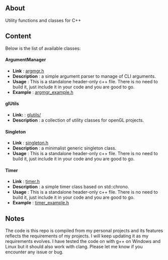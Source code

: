 ## About

Utility functions and classes for C++

## Content

Below is the list of available classes:

#### ArgumentManager

- **Link** : [argmgr.h](https://github.com/gnader/cppUtilCode/blob/master/src/argmgr.h)
- **Description** : a simple argument parser to manage of CLI arguments.
- **Usage** : This is a standalone header-only c++ file. There is no need to build it, just include it in your code and you are good to go.
- **Example** : [argmgr_example.h](https://github.com/gnader/cpp_utils/blob/master/examples/argmgr_example.cpp)

#### glUtils

- **Link:** : [glutils/](https://github.com/gnader/cppUtilCode/blob/master/src/glutils)
- **Description** : a collection of utility classes for openGL projects.

#### Singleton

- **Link** : [singleton.h](https://github.com/gnader/cppUtilCode/blob/master/src/singleton.h)
- **Description** : a minimalist generic singleton class.
- **Usage** : This is a standalone header-only c++ file. There is no need to build it, just include it in your code and you are good to go.

#### Timer

- **Link** : [timer.h](https://github.com/gnader/cppUtilCode/blob/master/src/timer.h)
- **Description** : a simple timer class based on std::chrono.
- **Usage** : This is a standalone header-only c++ file. There is no need to build it, just include it in your code and you are good to go.
- **Example** : [timer_example.h](https://github.com/gnader/cpp_utils/blob/master/examples/timer_example.cpp)

## Notes

The code is this repo is compiled from my personal projects and its features reflects the requirements of my projects.
I will keep updating it as my requirements evolves.
I have tested the code on with g++ on Windows and Linux but it should also work with clang.
Please let me know if you encounter any issue or bug.
